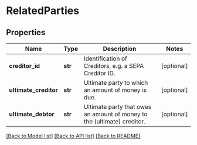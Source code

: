 # RelatedParties

## Properties
Name | Type | Description | Notes
------------ | ------------- | ------------- | -------------
**creditor_id** | **str** | Identification of Creditors, e.g. a SEPA Creditor ID.  | [optional] 
**ultimate_creditor** | **str** | Ultimate party to which an amount of money is due.  | [optional] 
**ultimate_debtor** | **str** | Ultimate party that owes an amount of money to the (ultimate) creditor.  | [optional] 

[[Back to Model list]](../README.md#documentation-for-models) [[Back to API list]](../README.md#documentation-for-api-endpoints) [[Back to README]](../README.md)

